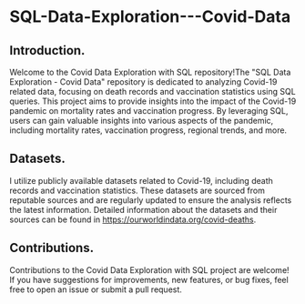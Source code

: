 # SQL-Data-Exploration---Covid-Data
## Introduction.
Welcome to the Covid Data Exploration with SQL repository!The "SQL Data Exploration - Covid Data" repository is dedicated to analyzing Covid-19 related data, focusing on death records and vaccination statistics using SQL queries. This project aims to provide insights into the impact of the Covid-19 pandemic on mortality rates and vaccination progress. By leveraging SQL, users can gain valuable insights into various aspects of the pandemic, including mortality rates, vaccination progress, regional trends, and more.
## Datasets.
I utilize publicly available datasets related to Covid-19, including death records and vaccination statistics. These datasets are sourced from reputable sources and are regularly updated to ensure the analysis reflects the latest information. Detailed information about the datasets and their sources can be found in https://ourworldindata.org/covid-deaths.
## Contributions.
Contributions to the Covid Data Exploration with SQL project are welcome! If you have suggestions for improvements, new features, or bug fixes, feel free to open an issue or submit a pull request.
